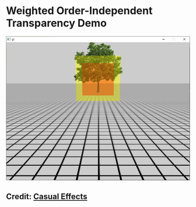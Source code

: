 # Weighted Order-Independent Transparency Demo
![Screenshot](https://github.com/ericfredericks/weighted-oit-demo/blob/main/img.png?raw=true)
<br />
## Credit: [Casual Effects](http://casual-effects.blogspot.com/2015/03/implemented-weighted-blended-order.html)
